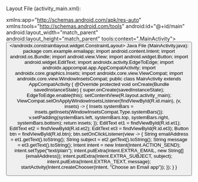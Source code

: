 Layout File (activity_main.xml):
<?xml version="1.0" encoding="utf-8"?> <androidx.constraintlayout.widget.ConstraintLayout xmlns:android="http://schemas.android.com/apk/res/android"
xmlns:app="http://schemas.android.com/apk/res-auto" xmlns:tools="http://schemas.android.com/tools" android:id="@+id/main" android:layout_width="match_parent" android:layout_height="match_parent" tools:context=".MainActivity">
<LinearLayout android:layout_width="409dp" android:layout_height="729dp" android:orientation="vertical" app:layout_constraintTop_toTopOf="parent" tools:layout_editor_absoluteX="1dp">
<EditText android:id="@+id/et1" android:layout_width="match_parent" android:layout_height="wrap_content" android:ems="10" android:inputType="text" android:text="Email Address" />
<EditText android:id="@+id/et2" android:layout_width="match_parent" android:layout_height="wrap_content" android:ems="10" android:inputType="text" android:text="Subject" />
<EditText android:id="@+id/et3" android:layout_width="match_parent" android:layout_height="wrap_content" android:ems="10" android:inputType="text" android:text="Message" />
<Button android:id="@+id/btn" android:layout_width="match_parent" android:layout_height="wrap_content" android:text="Send" />
</LinearLayout>
</androidx.constraintlayout.widget.ConstraintLayout>
Java File (MainActivity.java): package com.example.emailapp;
import android.content.Intent; import android.os.Bundle; import android.view.View; import android.widget.Button; import android.widget.EditText;
import androidx.activity.EdgeToEdge; import androidx.appcompat.app.AppCompatActivity;
import androidx.core.graphics.Insets; import androidx.core.view.ViewCompat; import androidx.core.view.WindowInsetsCompat; public class MainActivity extends AppCompatActivity {
@Override
protected void onCreate(Bundle savedInstanceState) {
super.onCreate(savedInstanceState); EdgeToEdge.enable(this); setContentView(R.layout.activity_main);
ViewCompat.setOnApplyWindowInsetsListener(findViewById(R.id.main), (v, insets) -> {
Insets systemBars = insets.getInsets(WindowInsetsCompat.Type.systemBars());
v.setPadding(systemBars.left, systemBars.top, systemBars.right, systemBars.bottom); return insets;
});
EditText et1 = findViewById(R.id.et1);
EditText et2 = findViewById(R.id.et2);
EditText et3 = findViewById(R.id.et3);
Button btn = findViewById(R.id.btn);
btn.setOnClickListener(view -> {
String emailAddress = et1.getText().toString();
String subject = et2.getText().toString();
String message = et3.getText().toString();
Intent intent = new Intent(Intent.ACTION_SEND); intent.setType("text/plain");
intent.putExtra(Intent.EXTRA_EMAIL, new String[]{emailAddress}); intent.putExtra(Intent.EXTRA_SUBJECT, subject); intent.putExtra(Intent.EXTRA_TEXT, message);
startActivity(Intent.createChooser(intent, "Choose an Email app")); });
}
}
